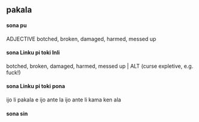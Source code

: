 ## pakala

#### sona pu

ADJECTIVE botched, broken, damaged, harmed, messed up

#### sona Linku pi toki Inli

botched, broken, damaged, harmed, messed up | ALT (curse expletive, e.g. fuck!)

#### sona Linku pi toki pona

ijo li pakala e ijo ante la ijo ante li kama ken ala

#### sona sin

